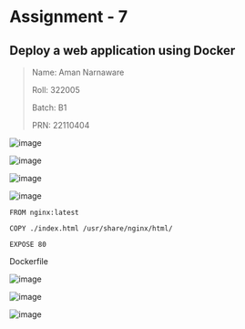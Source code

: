 # Assignment - 7
## Deploy a web application using Docker

>Name: Aman Narnaware
>
>Roll: 322005
>
>Batch: B1
>
>PRN: 22110404

![image](https://github.com/RealBeazt/Cloud_Assignments/assets/113709187/cdc54155-b793-4e7c-9b07-2eee763aadc6)

![image](https://github.com/RealBeazt/Cloud_Assignments/assets/113709187/5e5ed9ae-30f5-414a-aef8-59ba8fd4be00)

![image](https://github.com/RealBeazt/Cloud_Assignments/assets/113709187/36d8dd70-a3f5-407e-b0b2-3fcdcede9e23)

![image](https://github.com/RealBeazt/Cloud_Assignments/assets/113709187/3f055e9c-7031-45ee-a45f-f23c67905a28)

```
FROM nginx:latest

COPY ./index.html /usr/share/nginx/html/

EXPOSE 80
```
Dockerfile


![image](https://github.com/RealBeazt/Cloud_Assignments/assets/113709187/b038fe22-afa7-4bb0-89f8-3b52b6c6d978)

![image](https://github.com/RealBeazt/Cloud_Assignments/assets/113709187/841dc275-f97e-4b9a-877a-ccbad4f29bc6)

![image](https://github.com/RealBeazt/Cloud_Assignments/assets/113709187/ccd383cc-4143-49b9-bc7d-05cf84016a77)














